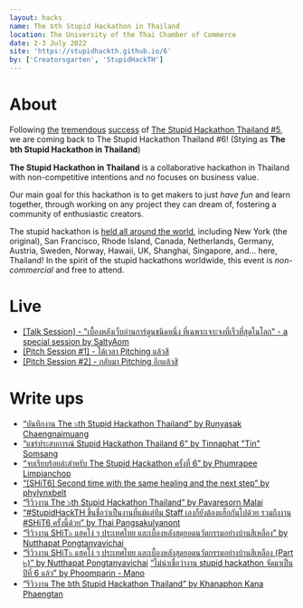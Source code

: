 ```yaml
---
layout: hacks
name: The ៦th Stupid Hackathon in Thailand
location: The University of the Thai Chamber of Commerce
date: 2-3 July 2022
site: 'https://stupidhackth.github.io/6'
by: ['Creatorsgarten', 'StupidHackTH']
---
```


# About

Following [the](https://www.facebook.com/guide.pnx/posts/pfbid02BkDoQvm3pfErFhMyvQVKmmFCGr5CcAcipoW8vdkVSCMvAuST8MFwkZjGRoyHkTGel) [tremendous](https://www.facebook.com/MikkiPastel/posts/pfbid02DBWvc3Q9acNkNgK8gvp1UJ1pW5Ck5ey3MMS46aDDYK8WnBbH7Czh8Zf1JtwdDeHl) [success](https://www.facebook.com/dtinth/posts/pfbid0RuhauP8rcE44h9MeejwuXuUSNNsaGcNM8mS8sbY1xG6dDBR1ccHCy1oNRSDGLLksl) of [The Stupid Hackathon Thailand #5](sht5), we are coming back to The Stupid Hackathon Thailand #6! (Stying as **The ៦th Stupid Hackathon in Thailand**)

**The Stupid Hackathon in Thailand** is a collaborative hackathon in Thailand with non-competitive intentions and no focuses on business value.

Our main goal for this hackathon is to get makers to just _have fun_ and learn together, through working on any project they can dream of, fostering a community of enthusiastic creators.

The stupid hackathon is [held all around the world](https://gist.github.com/cheeaun/c3fe6cbb11aef1e146a3474dccf63b87), including New York (the original), San Francisco, Rhode Island, Canada, Netherlands, Germany, Austria, Sweden, Norway, Hawaii, UK, Shanghai, Singapore, and… here, Thailand! In the spirit of the stupid hackathons worldwide, this event is _non-commercial_ and free to attend.

# Live

- [[Talk Session] - "เบื้องหลังเว็บอ่านการ์ตูนชนิดหนึ่ง ที่เฉพาะเจาะจงที่เร็วที่สุดในโลก" - a special session by SaltyAom](https://www.facebook.com/watch/live/?ref=watch_permalink&v=697408548021745)
- [[Pitch Session #1] - ได้เวลา Pitching แล้วสิ](https://www.facebook.com/watch/live/?ref=watch_permalink&v=753821805747854)
- [[Pitch Session #2] - กลับมา Pitching อีกแล้วสิ](https://www.facebook.com/watch/live/?ref=watch_permalink&v=2202840639881996)

# Write ups

- [“บันทึกงาน The ๖th Stupid Hackathon Thailand” by Runyasak Chaengnaimuang](https://www.facebook.com/runyasak.awesome/posts/pfbid02kRaNUX1phcn8bdPga398fF1YQFGk1noKUqXvZX2ihVEtdeKGXYR3Fo76s5E3yfN3l?_rdc=1&_rdr)
- [“แชร์ประสบการณ์ Stupid Hackathon Thailand 6” by Tinnaphat "Tin" Somsang](https://tinarskii.medium.com/แชร์ประสบการณ์-stupid-hackathon-thailand-6-c122a540638c)
- [“จบเรียบร้อยล่ะสำหรับ The Stupid Hackathon ครั้งที่ 6” by Phumrapee Limpianchop](https://www.facebook.com/rayriffy/posts/pfbid02Tgonj1BARWDZ34N5W7y4AJAZezpfZy1zq5FuubNL1ZKyb6BEggXW9o9Qa73dWKCRl?_rdc=1&_rdr)
- [“[SHiT6] Second time with the same healing and the next step” by phylynxbelt](https://phylynxbelt.medium.com/shit6-second-time-with-the-same-healing-and-the-next-step-faba6deee0aa)
- [“รีวิวงาน The ๖th Stupid Hackathon Thailand” by Pavaresorn Malai]("https://www.facebook.com/varkaria/posts/pfbid0ZQ9pVbDkCzCKA5hiiiCyaQwGojoCjwDikj7xfkqjXS3bPcJPkFsWy2E5avvhk95Ml)
- [“#StupidHackTH ขึ้นชื่อว่าเป็นงานที่แม้แต่ทีม Staff เองก็ยังต้องแฮ็กกันไปด้วย รวมถึงงาน #SHiT6 ครั้งนี้ด้วย” by Thai Pangsakulyanont](https://www.facebook.com/dtinth/posts/pfbid02RfBtsxxzQmATueLT35t7a8sjKZjR2rtFva32X7mi8yZCzZ8QkCnLBixuJahqVDo3l)
- [“รีวิวงาน SHiT๖ แฮคโง่ ๆ ประเทศไทย และเบื้องหลังสดุยอดนวัตกรรมอย่างบ้านสีเหลือง” by Nutthapat Pongtanyavichai](https://medium.com/@leomotors/รีวิวงาน-shit๖-แฮคโง่-ๆ-ประเทศไทย-และเบื้องหลังสดุยอดนวัตกรรมอย่างบ้านสีเหลือง-672061c8e5a1)
- [“รีวิวงาน SHiT๖ แฮคโง่ ๆ ประเทศไทย และเบื้องหลังสุดยอดนวัตกรรมอย่างบ้านสีเหลือง (Part ๒)” by Nutthapat Pongtanyavichai](https://medium.com/@leomotors/รีวิวงาน-shit๖-แฮคโง่-ๆ-ประเทศไทย-และเบื้องหลังสุดยอดนวัตกรรมอย่างบ้านสีเหลือง-part-๒-c2515194699b)
  [“ไม่น่าเชื่อว่างาน stupid hackathon จัดมาเป็นปีที่ 6 แล้ว” by Phoomparin - Mano](https://www.facebook.com/phoomparin.mano/posts/pfbid026mA3vTj2yHxYm6JSJPBfPGPP5tFXRS2VihSCuoFdQRYKETtnFZYRt3vUVH2RXfMjl?_rdc=1&_rdr)
- [“รีวิวงาน The ៦th Stupid Hackathon Thailand” by Khanaphon Kana Phaengtan](https://blog.0002011.xyz/2022-07-04-shit6-summary)